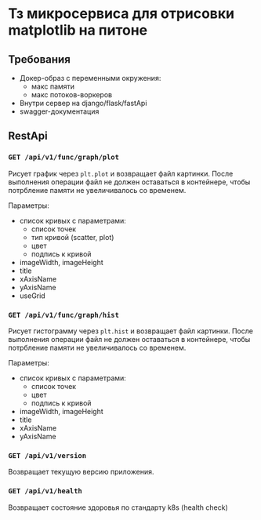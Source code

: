 # Тз микросервиса для отрисовки matplotlib на питоне

## Требования

* Докер-образ с переменными окружения:
    * макс памяти
    * макс потоков-воркеров
* Внутри сервер на django/flask/fastApi
* swagger-документация

## RestApi

### ```GET /api/v1/func/graph/plot```

Рисует график через ```plt.plot``` и возвращает файл картинки.
После выполнения операции файл не должен оставаться в контейнере, чтобы потрбление памяти не увеличивалось со временем.

Параметры:

* список кривых с параметрами:
    * список точек
    * тип кривой (scatter, plot)
    * цвет
    * подпись к кривой
* imageWidth, imageHeight
* title
* xAxisName
* yAxisName
* useGrid

### ```GET /api/v1/func/graph/hist```

Рисует гистограмму через ```plt.hist``` и возвращает файл картинки.
После выполнения операции файл не должен оставаться в контейнере, чтобы потрбление памяти не увеличивалось со временем.

Параметры:

* список кривых с параметрами:
    * список точек
    * цвет
    * подпись к кривой
* imageWidth, imageHeight
* title
* xAxisName
* yAxisName

### ```GET /api/v1/version```

Возвращает текущую версию приложения.

### ```GET /api/v1/health```

Возвращает состояние здоровья по стандарту k8s (health check)
